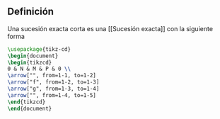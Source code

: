 
## Definición

Una sucesión exacta corta es una [[Sucesión exacta]] con la siguiente forma

```tikz
\usepackage{tikz-cd}
\begin{document}
\begin{tikzcd}
0 & N & M & P & 0 \\
\arrow["", from=1-1, to=1-2]
\arrow["f", from=1-2, to=1-3]
\arrow["g", from=1-3, to=1-4]
\arrow["", from=1-4, to=1-5]
\end{tikzcd}
\end{document}
```
